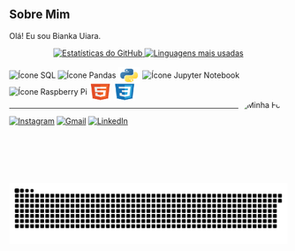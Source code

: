 ## Sobre Mim

Olá! Eu sou Bianka Uiara.

<div align="center">
  <a href="https://github.com/uiara">
    <img height="150em" src="https://github-readme-stats.vercel.app/api?username=uiara&show_icons=true&theme=synthwave&include_all_commits=true&count_private=true" alt="Estatísticas do GitHub"/>
    <img height="150em" src="https://github-readme-stats.vercel.app/api/top-langs/?username=uiara&layout=compact&langs_count=7&theme=synthwave" alt="Linguagens mais usadas"/>
  </a>
</div>

<div style="display: inline_block"><br>
  <!-- Tecnologias de Dados -->
  <img align="center" alt="Ícone SQL" height="30" width="40" src="https://cdn.jsdelivr.net/gh/devicons/devicon/icons/mysql/mysql-original.svg" alt="SQL">
  <img align="center" alt="Ícone Pandas" height="30" width="40" src="https://cdn.jsdelivr.net/gh/devicons/devicon/icons/pandas/pandas-original.svg" alt="Pandas">
  
  <!-- Linguagens e Ferramentas -->
  <img align="center" alt="Ícone Python" height="30" width="40" src="https://raw.githubusercontent.com/devicons/devicon/master/icons/python/python-original.svg" alt="Python">
  <img align="center" alt="Ícone Jupyter Notebook" height="30" width="40" src="https://cdn.jsdelivr.net/gh/devicons/devicon/icons/jupyter/jupyter-original.svg" alt="Jupyter Notebook">
  <i class="devicon-linux-plain"></i>

  
  <!-- Outras Tecnologias -->
  <img align="center" alt="Ícone Raspberry Pi" height="30" width="40" src="https://cdn.jsdelivr.net/gh/devicons/devicon/icons/raspberrypi/raspberrypi-original.svg" alt="Raspberry Pi">
  <img align="center" alt="Ícone HTML" height="30" width="40" src="https://raw.githubusercontent.com/devicons/devicon/master/icons/html5/html5-original.svg" alt="HTML">
  <img align="center" alt="Ícone CSS" height="30" width="40" src="https://raw.githubusercontent.com/devicons/devicon/master/icons/css3/css3-original.svg" alt="CSS">
</div>

<img align="right" alt="Minha Foto" height="150" style="border-radius:50px;" src="https://cdn.discordapp.com/attachments/723308512758857812/922266976506757251/eu.png" alt="Minha Foto">

---

<div> 
  <a href="https://www.instagram.com/uiiiiara/" target="_blank"><img src="https://img.shields.io/badge/-Instagram-%23E4405F?style=for-the-badge&logo=instagram&logoColor=white" alt="Instagram"></a>
  <a href="mailto:uiarabianka87@gmail.com"><img src="https://img.shields.io/badge/-Gmail-%23333?style=for-the-badge&logo=gmail&logoColor=white" alt="Gmail"></a>
  <a href="https://www.linkedin.com/in/bianka-uiara/" target="_blank"><img src="https://img.shields.io/badge/-LinkedIn-%230077B5?style=for-the-badge&logo=linkedin&logoColor=white" alt="LinkedIn"></a> 
  
  ![Animação da Cobra](https://github.com/Uiara/Uiara/blob/output/github-contribution-grid-snake.svg)
</div>
